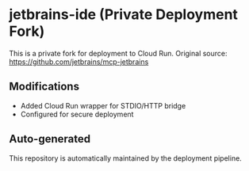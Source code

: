 # jetbrains-ide (Private Deployment Fork)

This is a private fork for deployment to Cloud Run.
Original source: https://github.com/jetbrains/mcp-jetbrains

## Modifications
- Added Cloud Run wrapper for STDIO/HTTP bridge
- Configured for secure deployment

## Auto-generated
This repository is automatically maintained by the deployment pipeline.
